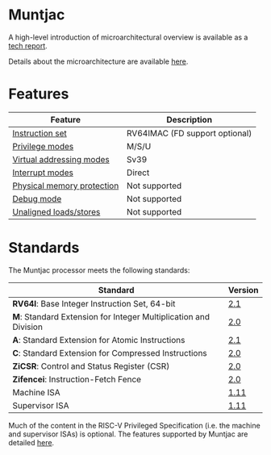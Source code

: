 # Muntjac

A high-level introduction of microarchitectural overview is available as a [tech report](https://www.cl.cam.ac.uk/techreports/UCAM-CL-TR-972.html).

Details about the microarchitecture are available [here](microarchitecture.md).

# Features

| Feature | Description |
| --- | --- |
| [Instruction set](glossary.md#risc-v-instruction-sets) | RV64IMAC (FD support optional) |
| [Privilege modes](glossary.md#privilege-modes) | M/S/U |
| [Virtual addressing modes](glossary.md#virtual-addressing-modes) | Sv39 |
| [Interrupt modes](glossary.md#interrupt-modes) | Direct |
| [Physical memory protection](glossary.md#physical-memory-protection) | Not supported |
| [Debug mode](glossary.md#debug-mode) | Not supported |
| [Unaligned loads/stores](glossary.md#unaligned-memory-access) | Not supported |

# Standards

The Muntjac processor meets the following standards:

| Standard | Version |
| --- | --- |
| **RV64I**: Base Integer Instruction Set, 64-bit | [2.1](https://github.com/riscv/riscv-isa-manual/releases/download/Ratified-IMAFDQC/riscv-spec-20191213.pdf) |
| **M**: Standard Extension for Integer Multiplication and Division | [2.0](https://github.com/riscv/riscv-isa-manual/releases/download/Ratified-IMAFDQC/riscv-spec-20191213.pdf) |
| **A**: Standard Extension for Atomic Instructions | [2.1](https://github.com/riscv/riscv-isa-manual/releases/download/Ratified-IMAFDQC/riscv-spec-20191213.pdf) |
| **C**: Standard Extension for Compressed Instructions | [2.0](https://github.com/riscv/riscv-isa-manual/releases/download/Ratified-IMAFDQC/riscv-spec-20191213.pdf) |
| **ZiCSR**: Control and Status Register (CSR) | [2.0](https://github.com/riscv/riscv-isa-manual/releases/download/Ratified-IMAFDQC/riscv-spec-20191213.pdf) |
| **Zifencei**: Instruction-Fetch Fence | [2.0](https://github.com/riscv/riscv-isa-manual/releases/download/Ratified-IMAFDQC/riscv-spec-20191213.pdf) |
| Machine ISA | [1.11](https://github.com/riscv/riscv-isa-manual/releases/download/Ratified-IMFDQC-and-Priv-v1.11/riscv-privileged-20190608.pdf) |
| Supervisor ISA | [1.11](https://github.com/riscv/riscv-isa-manual/releases/download/Ratified-IMFDQC-and-Priv-v1.11/riscv-privileged-20190608.pdf) |

Much of the content in the RISC-V Privileged Specification (i.e. the machine and supervisor ISAs) is optional. The features supported by Muntjac are detailed [here](privileged_spec.md).
